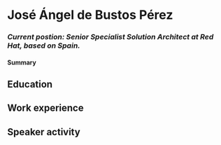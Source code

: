 # José Ángel de Bustos Pérez

### _Current postion: Senior Specialist Solution Architect at Red Hat, based on Spain._

#### Summary

## Education

## Work experience

## Speaker activity